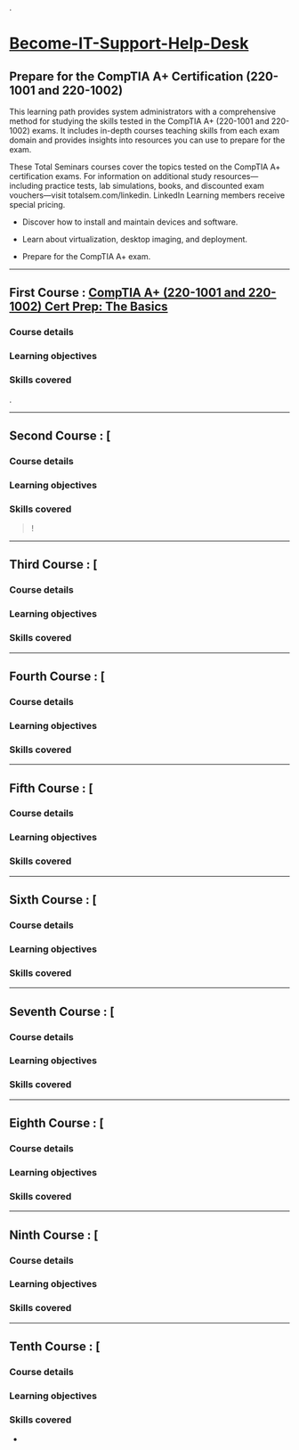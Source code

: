 .

# [Become-IT-Support-Help-Desk](https://www.linkedin.com/learning/paths/prepare-for-the-comptia-a-plus-certification-220-1001-and-220-1002?trk=lilblog_06-30-20_msft-announcement-reskilling-linkedin-learning_learning)



## Prepare for the CompTIA A+ Certification (220-1001 and 220-1002)




This learning path provides system administrators with a comprehensive method for studying the skills tested in the CompTIA A+ (220-1001 and 220-1002) exams. It includes in-depth courses teaching skills from each exam domain and provides insights into resources you can use to prepare for the exam.

These Total Seminars courses cover the topics tested on the CompTIA A+ certification exams. For information on additional study resources—including practice tests, lab simulations, books, and discounted exam vouchers—visit totalsem.com/linkedin. LinkedIn Learning members receive special pricing.


- Discover how to install and maintain devices and software.

- Learn about virtualization, desktop imaging, and deployment.

- Prepare for the CompTIA A+ exam.


-----------------------------




## First Course : [CompTIA A+ (220-1001 and 220-1002) Cert Prep: The Basics](https://www.linkedin.com/learning/comptia-a-plus-220-1001-and-220-1002-cert-prep-the-basics/how-to-use-this-course?contextUrn=urn%3Ali%3AlyndaLearningPath%3A5ccb3ee3498e260c1c863895)


### Course details




###  Learning objectives


###  Skills covered


.




----------------------------------




## Second Course : [



### Course details







###  Learning objectives





###  Skills covered





> !


----------------------------------

## Third Course : [



### Course details



###  Learning objectives

###  Skills covered




----------------------------------



## Fourth Course : [


### Course details



###  Learning objectives

###  Skills covered







----------------------------------


## Fifth Course : [


### Course details



###  Learning objectives

###  Skills covered




----------------------------------



 ## Sixth Course : [


### Course details



###  Learning objectives

###  Skills covered



----------------------------------


 ## Seventh Course : [


### Course details



###  Learning objectives

###  Skills covered



----------------------------------

 ## Eighth Course : [



### Course details



###  Learning objectives

###  Skills covered



----------------------------------



## Ninth Course : [

### Course details



###  Learning objectives

###  Skills covered



----------------------------------



## Tenth Course : [

### Course details



###  Learning objectives

###  Skills covered




-



